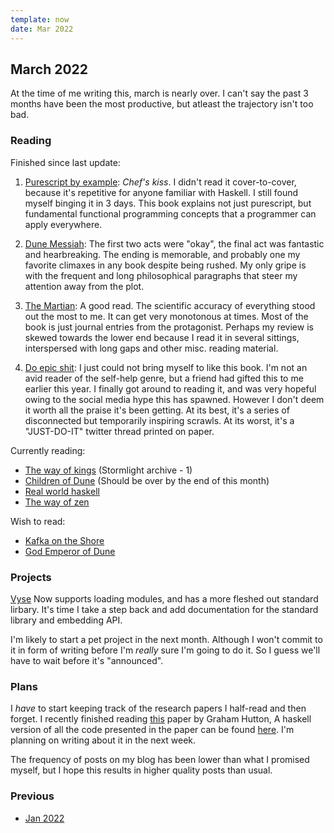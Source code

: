```yaml
---
template: now
date: Mar 2022
---
```


## March 2022

At the time of me writing this, march is nearly over.
I can't say the past 3 months have been the most productive,
but atleast the trajectory isn't too bad.

### Reading

Finished since last update:

1. [Purescript by example](https://leanpub.com/purescript/read): *Chef's kiss*.
  I didn't read it cover-to-cover, because it's repetitive for anyone familiar with Haskell.
  I still found myself binging it in 3 days.
  This book explains not just purescript, but fundamental functional programming concepts
  that a programmer can apply everywhere. 

2. [Dune Messiah](https://www.goodreads.com/book/show/44492285-dune-messiah):
  The first two acts were "okay", the final act was fantastic and hearbreaking.
  The ending is memorable, and probably one my favorite climaxes in any book despite being rushed.
  My only gripe is with the frequent and long philosophical paragraphs that steer my attention away from the plot.

1. [The Martian](https://www.goodreads.com/book/show/18007564-the-martian):
  A good read.
  The scientific accuracy of everything stood out the most to me.
  It can get very monotonous at times.
  Most of the book is just journal entries from the protagonist.
  Perhaps my review is skewed towards the lower end because
  I read it in several sittings, interspersed with long gaps and other misc. reading material.

1. [Do epic shit](https://www.goodreads.com/en/book/show/59795331-do-epic-shit):
  I just could not bring myself to like this book.
  I'm not an avid reader of the self-help genre, but a friend had gifted this to me earlier this year.
  I finally got around to reading it, and was very hopeful owing to the social media hype this has spawned.
  However I don't deem it worth all the praise it's been getting.
  At its best, it's a series of disconnected but temporarily inspiring scrawls.
  At its worst, it's a "JUST-DO-IT" twitter thread printed on paper.

Currently reading:

- [The way of kings](https://www.goodreads.com/book/show/7235533-the-way-of-kings) (Stormlight archive - 1)
- [Children of Dune](https://www.goodreads.com/book/show/44492286-children-of-dune) (Should be over by the end of this month)
- [Real world haskell](http://book.realworldhaskell.org)
- [The way of zen](https://www.goodreads.com/book/show/514210.The_Way_of_Zen)

Wish to read:

- [Kafka on the Shore](https://www.goodreads.com/book/show/4929.Kafka_on_the_Shore)
- [God Emperor of Dune](https://www.goodreads.com/book/show/44439415-god-emperor-of-dune)


### Projects

[Vyse](https://injuly.in/vyse) Now supports loading modules,
and has a more fleshed out standard lirbary.
It's time I take a step back and add documentation for the standard library and embedding API.

I'm likely to start a pet project in the next month.
Although I won't commit to it in form of writing before I'm _really_ sure I'm going to do it.
So I guess we'll have to wait before it's "announced".

### Plans
I *have* to start keeping track of the research papers I half-read and then forget.
I recently finished reading [this](https://www.cs.nott.ac.uk/~pszgmh/monparsing.pdf) paper by Graham Hutton,
A haskell version of all the code presented in the paper can be found [here](https://github.com/srijan-paul/Monparsing-paper/blob/main/MonParse.hs).
I'm planning on writing about it in the next week.

The frequency of posts on my blog has been lower than what I promised myself, but I hope this
results in higher quality posts than usual.

### Previous
- [Jan 2022](/now/jan-2022)
